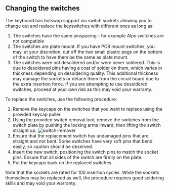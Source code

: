 ## Changing the switches

The keyboard has hotswap support via switch sockets allowing you to change out and replace the keyswitches with different ones as long as:
 1. The switches have the same pinspacing - for example Alps switches are not compatible
 2. The switches are plate mount. If you have PCB mount switches, you may, at your discretion, cut off the two small plastic pegs on the bottom of the switch to have them be the same as plate mount.
 3. The switches were not desoldered and/or were never soldered. This is due to desoldered pins having a coat of solder on them, which varies in thickness depending on desoldering quality. This additional thickness may damage the sockets or detach them from the circuit board due to the extra insertion force. If you are attempting to use desoldered switches, proceed at your own risk as this may void your warranty.

To replace the switches, use the following procedure:

 1. Remove the keycaps on the switches that you want to replace using the provided keycap puller.
 2. Using the provided switch removal tool, remove the switches from the switch plate by pushing the locking arms inward, then lifting the switch straight up.
 ![switch-remover](../images/switch%20pull.jpg "Removing a Switch with the Kira switch removal tool.")
 3. Ensure that the replacement switch has undamaged pins that are straight and not bent. Some switches have very soft pins that bend easily, so caution should be observed.
 4. Insert the new switch, positioning the switch pins to match the socket pins. Ensure that all sides of the switch are firmly on the plate.
 5. Put the keycaps back on the replaced switches.

Note that the sockets are rated for 100 insertion cycles. While the sockets themselves may be replaced as well, the procedure requires good soldering skills and may void your warranty.
